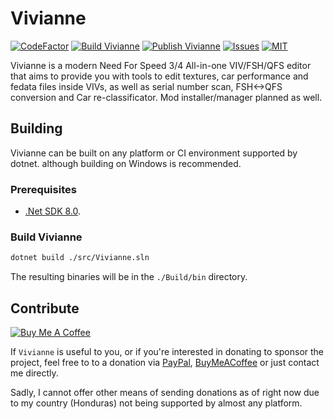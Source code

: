 # Vivianne

[![CodeFactor](https://www.codefactor.io/repository/github/thexds/Vivianne/badge)](https://www.codefactor.io/repository/github/thexds/Vivianne)
[![Build Vivianne](https://github.com/TheXDS/Vivianne/actions/workflows/build.yml/badge.svg)](https://github.com/TheXDS/Vivianne/actions/workflows/build.yml)
[![Publish Vivianne](https://github.com/TheXDS/Vivianne/actions/workflows/publish.yml/badge.svg)](https://github.com/TheXDS/Vivianne/actions/workflows/publish.yml)
[![Issues](https://img.shields.io/github/issues/TheXDS/Vivianne)](https://github.com/TheXDS/Vivianne/issues)
[![MIT](https://img.shields.io/github/license/TheXDS/Vivianne)](https://mit-license.org/)

Vivianne is a modern Need For Speed 3/4 All-in-one VIV/FSH/QFS editor that aims to provide you with tools to edit textures, car performance and fedata files inside VIVs, as well as serial number scan, FSH<->QFS conversion and Car re-classificator. Mod installer/manager planned as well.


## Building
Vivianne can be built on any platform or CI environment supported by dotnet. although building on Windows is recommended.

### Prerequisites
- [.Net SDK 8.0](https://dotnet.microsoft.com/).

### Build Vivianne
```sh
dotnet build ./src/Vivianne.sln
```
The resulting binaries will be in the `./Build/bin` directory.

## Contribute
[![Buy Me A Coffee](https://cdn.buymeacoffee.com/buttons/default-orange.png)](https://www.buymeacoffee.com/xdsxpsivx)

If `Vivianne` is useful to you, or if you're interested in donating to sponsor the project, feel free to to a donation via [PayPal](https://paypal.me/thexds), [BuyMeACoffee](https://www.buymeacoffee.com/xdsxpsivx) or just contact me directly.

Sadly, I cannot offer other means of sending donations as of right now due to my country (Honduras) not being supported by almost any platform.